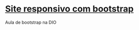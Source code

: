 # [Site responsivo com bootstrap](https://gracibrea.github.io/aula_bootstrap/)

Aula de bootstrap na DIO 
